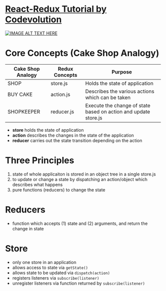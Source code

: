 # [React-Redux Tutorial by Codevolution](https://www.youtube.com/playlist?list=PLC3y8-rFHvwheJHvseC3I0HuYI2f46oAK) 


[![IMAGE ALT TEXT HERE](https://img.youtube.com/vi/9boMnm5X9ak/0.jpg)](https://www.youtube.com/playlist?list=PLC3y8-rFHvwheJHvseC3I0HuYI2f46oAK)

# Core Concepts (Cake Shop Analogy)

Cake Shop Analogy | Redux Concepts | Purpose 
------------ | ------------- | --------
SHOP | store.js | Holds the state of application
BUY CAKE | action.js | Describes the various actions which can be taken
SHOPKEEPER | reducer.js | Execute the change of state based on action and update store.js

- **store** holds the state of application
- **action** describes the changes in the state of the application
- **reducer** carries out the state transition depending on the action

# Three Principles

1. state of whole applicaiton is stored in an object tree in a single store.js
2. to update or change a state by dispatching an action/object which describes what happens
3. pure functions (reducers) to change the state

# Reducers
- function which accepts (1) state and (2) arguments, and return the change in state

# Store
- only one store in an application
- allows access to state via `getState()`
- allows state to be updated via `dispatch(action)`
- registers listeners via `subscribe(listener)`
- unregister listeners via function returned by `subscribe(listener)`